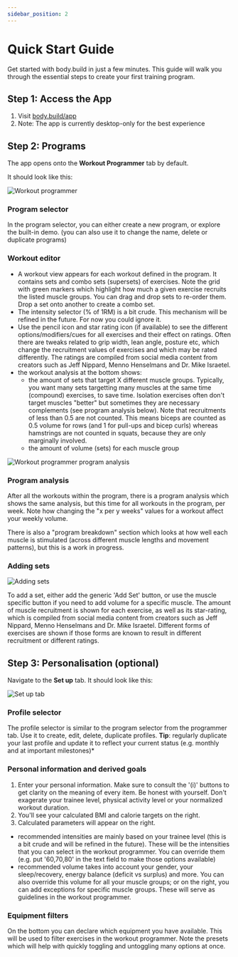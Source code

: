 ```yaml
---
sidebar_position: 2
---
```


# Quick Start Guide

Get started with body.build in just a few minutes. This guide will walk you through the essential steps to create your first training program.

## Step 1: Access the App

1. Visit [body.build/app](https://body.build/app)
2. Note: The app is currently desktop-only for the best experience

## Step 2: Programs

The app opens onto the **Workout Programmer** tab by default.

It should look like this:

![Workout programmer](/img/workout-programmer.png)

### Program selector

In the program selector, you can either create a new program, or explore the built-in demo.
(you can also use it to change the name, delete or duplicate programs)

### Workout editor

* A workout view appears for each workout defined in the program.  It contains sets and combo sets (supersets) of exercises.  Note the grid with green markers which highlight how much a given exercise recruits the listed muscle groups. You can drag and drop sets to re-order them. Drop a set onto another to create a combo set.
* The intensity selector (% of 1RM) is a bit crude.  This mechanism will be refined in the future.  For now you could ignore it.
* Use the pencil icon and star rating icon (if available) to see the different options/modifiers/cues for all exercises and their effect on ratings.  Often there are tweaks related to grip width, lean angle, posture etc, which change the recruitment values of exercises and which may be rated differently.  The ratings are compiled from social media content from creators such as Jeff Nippard, Menno Henselmans and Dr. Mike Israetel.
* the workout analysis at the bottom shows:
   - the amount of sets that target X different muscle groups.  Typically, you want many sets targetting many muscles at the same time (compound) exercises, to save time.  Isolation exercises often don't target muscles "better" but sometimes they are necessary complements (see program analysis below). Note that recruitments of less than 0.5 are not counted. This means biceps are counted as 0.5 volume for rows (and 1 for pull-ups and bicep curls) whereas hamstrings are not counted in squats, because they are only marginally involved.
   - the amount of volume (sets) for each muscle group

![Workout programmer program analysis](/img/workout-programmer-program-analysis.png)

### Program analysis

After all the workouts within the program, there is a program analysis which shows the same analysis, but this time for all workouts in the program, per week.  Note how changing the "x per y weeks" values for a workout affect your weekly volume.

There is also a "program breakdown" section which looks at how well each muscle is stimulated (across different muscle lengths and movement patterns), but this is a work in progress.

### Adding sets

![Adding sets](/img/workout-programmer-add-set.png)

To add a set, either add the generic 'Add Set' button, or use the muscle specific button if you need to add volume for a specific muscle.
The amount of muscle recruitment is shown for each exercise, as well as its star-rating, which is compiled from social media content from creators such as Jeff Nippard, Menno Henselmans and Dr. Mike Israetel.
Different forms of exercises are shown if those forms are known to result in different recruitment or different ratings.

## Step 3: Personalisation (optional)

Navigate to the **Set up** tab. It should look like this:

![Set up tab](/img/workout-programmer-setup.png)

### Profile selector
The profile selector is similar to the program selector from the programmer tab. Use it to create, edit, delete, duplicate profiles.
  **Tip**: regularly duplicate your last profile and update it to reflect your current status (e.g. monthly and at important milestones)*

### Personal information and derived goals

1. Enter your personal information.  Make sure to consult the '(i)' buttons to get clarity on the meaning of every item.  Be honest with yourself.  Don't exagerate your trainee level, physical activity level or your normalized workout duration.
2. You'll see your calculated BMI and calorie targets on the right.
3. Calculated parameters will appear on the right.
  * recommended intensities are mainly based on your trainee level (this is a bit crude and will be refined in the future). These will be the intensities that you can select in the workout programmer.  You can override them (e.g. put '60,70,80' in the text field to make those options available)
  * recommended volume takes into account your gender, your sleep/recovery, energy balance (deficit vs surplus) and more. You can also override this volume for all your muscle groups; or on the right, you can add exceptions for specific muscle groups.  These will serve as guidelines in the workout programmer.

### Equipment filters
 On the bottom you can declare which equipment you have available.  This will be used to filter exercises in the workout programmer.  Note the presets which will help with quickly toggling and untoggling many options at once.
